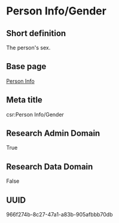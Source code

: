 # Person Info/Gender
## Short definition
The person's sex.
## Base page
[Person Info](https://github.com/EuroCRIS/CASRAI-Dictionairies/blob/main/Objects/Person%20Info.md)
## Meta title
csr:Person Info/Gender
## Research Admin Domain
True
## Research Data Domain
False
## UUID
966f274b-8c27-47a1-a83b-905afbbb70db
